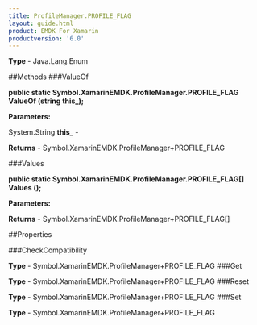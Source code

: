 ```yaml
---
title: ProfileManager.PROFILE_FLAG
layout: guide.html
product: EMDK For Xamarin 
productversion: '6.0' 
---
```


    

**Type** - Java.Lang.Enum

##Methods
###ValueOf

**public static Symbol.XamarinEMDK.ProfileManager.PROFILE_FLAG ValueOf (string this_);**


        

**Parameters:**

System.String **this_**  - 
        

**Returns** - Symbol.XamarinEMDK.ProfileManager+PROFILE_FLAG

###Values

**public static Symbol.XamarinEMDK.ProfileManager.PROFILE_FLAG[] Values ();**


        

**Parameters:**

**Returns** - Symbol.XamarinEMDK.ProfileManager+PROFILE_FLAG[]

##Properties

###CheckCompatibility

        

**Type** - Symbol.XamarinEMDK.ProfileManager+PROFILE_FLAG
###Get

        

**Type** - Symbol.XamarinEMDK.ProfileManager+PROFILE_FLAG
###Reset

        

**Type** - Symbol.XamarinEMDK.ProfileManager+PROFILE_FLAG
###Set

        

**Type** - Symbol.XamarinEMDK.ProfileManager+PROFILE_FLAG
